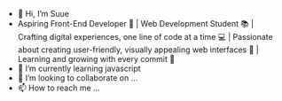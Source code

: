 - 👋 Hi, I’m Suue
- Aspiring Front-End Developer 🌟 | Web Development Student 📚 | Crafting digital experiences, one line of code at a time 💻 | Passionate about creating user-friendly, visually appealing web interfaces 🎨 | Learning and growing with every commit 🚀
- 🌱 I’m currently learning javascript
- 💞️ I’m looking to collaborate on ...
- 📫 How to reach me ...

<!---
suue99/suue99 is a ✨ special ✨ repository because its `README.md` (this file) appears on your GitHub profile.
You can click the Preview link to take a look at your changes.
--->
